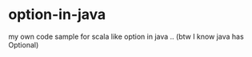 # option-in-java
my own code sample for scala like option in java .. (btw I know java has Optional)
